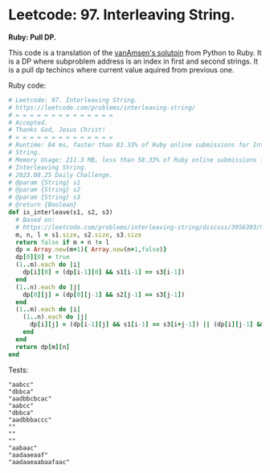 # Leetcode: 97. Interleaving String.

**Ruby: Pull DP.**

This code is a translation of the [vanAmsen's solutoin](https://leetcode.com/problems/interleaving-string/discuss/3956393/99.78-2-Approaches-DP-and-Recursion) from Python to Ruby. It is a DP where subproblem address is an index in first and second strings. It is a pull dp techincs where current value aquired from previous one.

Ruby code:
```Ruby
# Leetcode: 97. Interleaving String.
# https://leetcode.com/problems/interleaving-string/
# = = = = = = = = = = = = = =
# Accepted.
# Thanks God, Jesus Christ!
# = = = = = = = = = = = = = =
# Runtime: 84 ms, faster than 83.33% of Ruby online submissions for Interleaving
# String.
# Memory Usage: 211.3 MB, less than 58.33% of Ruby online submissions for
# Interleaving String.
# 2023.08.25 Daily Challenge.
# @param {String} s1
# @param {String} s2
# @param {String} s3
# @return {Boolean}
def is_interleave(s1, s2, s3)
  # Based on:
  # https://leetcode.com/problems/interleaving-string/discuss/3956393/99.78-2-Approaches-DP-and-Recursion
  m, n, l = s1.size, s2.size, s3.size
  return false if m + n != l 
  dp = Array.new(m+1){ Array.new(n+1,false)}
  dp[0][0] = true
  (1..m).each do |i|
    dp[i][0] = (dp[i-1][0] && s1[i-1] == s3[i-1])
  end
  (1..n).each do |j|
    dp[0][j] = (dp[0][j-1] && s2[j-1] == s3[j-1])
  end
  (1..m).each do |i|
    (1..n).each do |j|
      dp[i][j] = (dp[i-1][j] && s1[i-1] == s3[i+j-1]) || (dp[i][j-1] && s2[j-1] == s3[i+j-1])
    end
  end
  return dp[m][n]
end
```

Tests:
```
"aabcc"
"dbbca"
"aadbbcbcac"
"aabcc"
"dbbca"
"aadbbbaccc"
""
""
""
"aabaac"
"aadaaeaaf"
"aadaaeaabaafaac"
```
